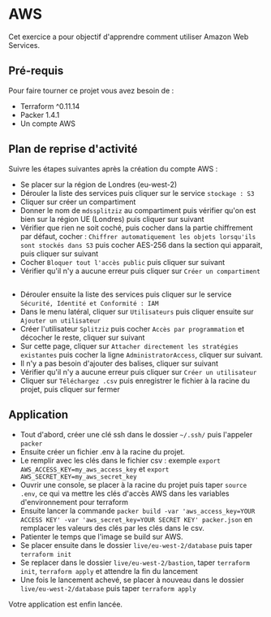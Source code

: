 # AWS

Cet exercice a pour objectif d'apprendre comment utiliser Amazon Web Services.

## Pré-requis

Pour faire tourner ce projet vous avez besoin de :
- Terraform ^0.11.14
- Packer 1.4.1
- Un compte AWS

## Plan de reprise d'activité

Suivre les étapes suivantes après la création du compte AWS :

- Se placer sur la région de Londres (eu-west-2)
- Dérouler la liste des services puis cliquer sur le service `stockage : S3`
- Cliquer sur créer un compartiment
- Donner le nom de `mdssplitziz` au compartiment puis vérifier qu'on est bien sur la région UE (Londres) puis cliquer sur suivant
- Vérifier que rien ne soit coché, puis cocher dans la partie chiffrement par défaut, cocher : `Chiffrer automatiquement les objets lorsqu'ils sont stockés dans S3` puis cocher AES-256 dans la section qui apparait, puis cliquer sur suivant
- Cocher `Bloquer tout l'accès public` puis cliquer sur suivant
- Vérifier qu'il n'y a aucune erreur puis cliquer sur `Créer un compartiment`

##

- Dérouler ensuite la liste des services puis cliquer sur le service `Sécurité, Identité et Conformité : IAM`
- Dans le menu latéral, cliquer sur `Utilisateurs` puis cliquer ensuite sur `Ajouter un utilisateur`
- Créer l'utilisateur `Splitziz` puis cocher `Accès par programmation` et décocher le reste, cliquer sur suivant
- Sur cette page, cliquer sur `Attacher directement les stratégies existantes` puis cocher la ligne `AdministratorAccess`, cliquer sur suivant.
- Il n'y a pas besoin d'ajouter des balises, cliquer sur suivant
- Vérifier qu'il n'y a aucune erreur puis cliquer sur `Créer un utilisateur`
- Cliquer sur `Téléchargez .csv` puis enregistrer le fichier à la racine du projet, puis cliquer sur fermer

## Application

- Tout d'abord, créer une clé ssh dans le dossier `~/.ssh/` puis l'appeler `packer`
- Ensuite créer un fichier .env à la racine du projet.
- Le remplir avec les clés dans le fichier csv : exemple `export AWS_ACCESS_KEY=my_aws_access_key` et `export AWS_SECRET_KEY=my_aws_secret_key`
- Ouvrir une console, se placer à la racine du projet puis taper `source .env`, ce qui va mettre les clés d'accès AWS dans les variables d'environnement pour terraform
- Ensuite lancer la commande `packer build -var 'aws_access_key=YOUR ACCESS KEY' -var 'aws_secret_key=YOUR SECRET KEY' packer.json` en remplacer les valeurs des clés par les clés dans le csv.
- Patienter le temps que l'image se build sur AWS.
- Se placer ensuite dans le dossier `live/eu-west-2/database` puis taper `terraform init`
- Se replacer dans le dossier `live/eu-west-2/bastion`, taper `terraform init`, `terraform apply` et attendre la fin du lancement
- Une fois le lancement achevé, se placer à nouveau dans le dossier `live/eu-west-2/database` puis taper `terraform apply`

Votre application est enfin lancée.
